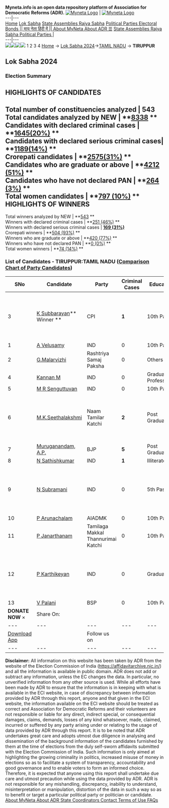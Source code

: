 **Myneta.info is an open data repository platform of Association for Democratic Reforms (ADR).**
[![Myneta Logo](https://www.myneta.info/lib/img/myneta-logo.png)](https://www.myneta.info/) | [![Myneta Logo](https://www.myneta.info/lib/img/adr-logo.png)](https://adrindia.org)  
---|---  
[Home](https://www.myneta.info/) [Lok Sabha](https://www.myneta.info/#ls "Lok Sabha") [ State Assemblies ](https://www.myneta.info/#sa "State Assemblies") [Rajya Sabha](https://www.myneta.info/#rs "Rajya Sabha") [Political Parties ](https://www.myneta.info/party "Political Parties") [ Electoral Bonds ](https://www.myneta.info/electoral_bonds "Electoral Bonds") [ || माय नेता हिंदी में || ](https://translate.google.co.in/translate?prev=hp&hl=en&js=y&u=www.myneta.info&sl=en&tl=hi&history_state0=) [ About MyNeta ](https://adrindia.org/content/about-myneta) [ About ADR ](https://adrindia.org/about-adr/who-we-are) [☰](javascript:void\(0\))
[ State Assemblies ](https://www.myneta.info/#sa "State Assemblies") [ Rajya Sabha ](https://www.myneta.info/#rs "Rajya Sabha") [ Political Parties ](https://www.myneta.info/party "Political Parties")
|   
---|---  
![](https://www.myneta.info/lib/img/banner/banner-1.png)![](https://www.myneta.info/lib/img/banner/banner-2.png)![](https://www.myneta.info/lib/img/banner/banner-3.png)![](https://www.myneta.info/lib/img/banner/banner-4.png)
1  2  3  4 
[Home](https://www.myneta.info/) → [Lok Sabha 2024](https://www.myneta.info/LokSabha2024/)→[TAMIL NADU](https://www.myneta.info/LokSabha2024/index.php?action=show_constituencies&state_id=31) → **TIRUPPUR**
### 
## Lok Sabha 2024
###  Election Summary 
HIGHLIGHTS OF CANDIDATES  
---  
Total number of constituencies analyzed |  543   
Total candidates analyzed by NEW | **[8338](https://www.myneta.info/LokSabha2024/index.php?action=summary&subAction=candidates_analyzed&sort=candidate#summary) **  
Candidates with declared criminal cases | **[1645(20%)](https://www.myneta.info/LokSabha2024/index.php?action=summary&subAction=crime&sort=candidate#summary) **  
Candidates with declared serious criminal cases| **[1189(14%)](https://www.myneta.info/LokSabha2024/index.php?action=summary&subAction=serious_crime&sort=candidate#summary) **  
Crorepati candidates | **[2575(31%)](https://www.myneta.info/LokSabha2024/index.php?action=summary&subAction=crorepati&sort=candidate#summary) **  
Candidates who are graduate or above | **[4212 (51%)](https://www.myneta.info/LokSabha2024/index.php?action=summary&subAction=education&sort=candidate#summary) **  
Candidates who have not declared PAN | **[264 (3%)](https://www.myneta.info/LokSabha2024/index.php?action=summary&subAction=without_pan&sort=candidate#summary) **  
Total women candidates | **[797 (10%)](https://www.myneta.info/LokSabha2024/index.php?action=summary&subAction=women_candidate&sort=candidate#summary) **  
HIGHLIGHTS OF WINNERS  
---  
Total winners analyzed by NEW | **[543](https://www.myneta.info/LokSabha2024/index.php?action=summary&subAction=winner_analyzed&sort=candidate#summary) **  
Winners with declared criminal cases | **[251 (46%)](https://www.myneta.info/LokSabha2024/index.php?action=summary&subAction=winner_crime&sort=candidate#summary) **  
Winners with declared serious criminal cases | **[169 (31%)](https://www.myneta.info/LokSabha2024/index.php?action=summary&subAction=winner_serious_crime&sort=candidate#summary)**  
Crorepati winners | **[504 (93%)](https://www.myneta.info/LokSabha2024/index.php?action=summary&subAction=winner_crorepati&sort=candidate#summary) **  
Winners who are graduate or above | **[420 (77%)](https://www.myneta.info/LokSabha2024/index.php?action=summary&subAction=winner_education&sort=candidate#summary) **  
Winners who have not declared PAN | **[0 (0%)](https://www.myneta.info/LokSabha2024/index.php?action=summary&subAction=winner_without_pan&sort=candidate#summary) **  
Total women winners | **[74 (14%)](https://www.myneta.info/LokSabha2024/index.php?action=summary&subAction=winner_women&sort=candidate#summary) **  
### List of Candidates - TIRUPPUR:TAMIL NADU ([Comparison Chart of Party Candidates](https://www.myneta.info/LokSabha2024/comparisonchart.php?constituency_id=399))
SNo | Candidate| Party| Criminal Cases| Education| Age| Total Assets| Liabilities  
---|---|---|---|---|---|---|---  
3  | [K Subbarayan](https://www.myneta.info/LokSabha2024/candidate.php?candidate_id=204)** Winner ** | CPI | **1** | 10th Pass| 76 | ![](https://myneta.info/image_v2.php?myneta_folder=LokSabha2024&candidate_id=204&col=ta) | ![](https://myneta.info/image_v2.php?myneta_folder=LokSabha2024&candidate_id=204&col=lia)  
1  | [A Velusamy](https://www.myneta.info/LokSabha2024/candidate.php?candidate_id=1471) | IND | 0 | 10th Pass| 33 | Rs 1,05,300 ~ 1 Lacs+ | Rs 70,000 ~ 70 Thou+  
2  | [G.Malarvizhi](https://www.myneta.info/LokSabha2024/candidate.php?candidate_id=1475) | Rashtriya Samaj Paksha | 0 | Others| 50 | Rs 17,97,500 ~ 17 Lacs+ | Rs 10,50,000 ~ 10 Lacs+  
4  | [Kannan M](https://www.myneta.info/LokSabha2024/candidate.php?candidate_id=1479) | IND | 0 | Graduate Professional| 38 | Rs 13,10,351 ~ 13 Lacs+ | Rs 0 ~   
5  | [M R Senguttuvan](https://www.myneta.info/LokSabha2024/candidate.php?candidate_id=1478) | IND | 0 | 10th Pass| 70 | Rs 5,01,200 ~ 5 Lacs+ | Rs 15,000 ~ 15 Thou+  
6  | [M.K.Seethalakshmi](https://www.myneta.info/LokSabha2024/candidate.php?candidate_id=200) | Naam Tamilar Katchi | **2** | Post Graduate| 49 | ![](https://myneta.info/image_v2.php?myneta_folder=LokSabha2024&candidate_id=200&col=ta) | ![](https://myneta.info/image_v2.php?myneta_folder=LokSabha2024&candidate_id=200&col=lia)  
7  | [Muruganandam, A.P.](https://www.myneta.info/LokSabha2024/candidate.php?candidate_id=201) | BJP | **5** | Post Graduate| 48 | Rs 32,27,01,890 ~ 32 Crore+ | Rs 10,65,000 ~ 10 Lacs+  
8  | [N Sathishkumar](https://www.myneta.info/LokSabha2024/candidate.php?candidate_id=1473) | IND | **1** | Illiterate| 38 | Rs 47,500 ~ 47 Thou+ | Rs 11,50,000 ~ 11 Lacs+  
9  | [N Subramani](https://www.myneta.info/LokSabha2024/candidate.php?candidate_id=1474) | IND | 0 | 5th Pass| 64 | ![](https://myneta.info/image_v2.php?myneta_folder=LokSabha2024&candidate_id=1474&col=ta) | ![](https://myneta.info/image_v2.php?myneta_folder=LokSabha2024&candidate_id=1474&col=lia)  
10  | [P Arunachalam](https://www.myneta.info/LokSabha2024/candidate.php?candidate_id=202) | AIADMK | 0 | 10th Pass| 46 | Rs 6,17,28,929 ~ 6 Crore+ | Rs 35,09,000 ~ 35 Lacs+  
11  | [P Janarthanam](https://www.myneta.info/LokSabha2024/candidate.php?candidate_id=1476) | Tamilaga Makkal Thannurimai Katchi | 0 | 10th Pass| 49 | Rs 36,45,000 ~ 36 Lacs+ | Rs 0 ~   
12  | [P Karthikeyan](https://www.myneta.info/LokSabha2024/candidate.php?candidate_id=1470) | IND | 0 | Graduate| 43 | ![](https://myneta.info/image_v2.php?myneta_folder=LokSabha2024&candidate_id=1470&col=ta) | ![](https://myneta.info/image_v2.php?myneta_folder=LokSabha2024&candidate_id=1470&col=lia)  
13  | [V Palani](https://www.myneta.info/LokSabha2024/candidate.php?candidate_id=203) | BSP | 0 | 10th Pass| 61 | Rs 9,04,204 ~ 9 Lacs+ | Rs 3,72,000 ~ 3 Lacs+  
|  **DONATE NOW** × |  Share On:  | [](https://api.whatsapp.com/send?text=https%3A%2F%2Fmyneta.info%2Fpunjab2022%2Findex.php%3Faction%3Dshow_constituencies%26state_id%3D19) | [](https://www.facebook.com/sharer/sharer.php?u=https%3A%2F%2Fmyneta.info%2Fpunjab2022%2Findex.php%3Faction%3Dshow_constituencies%26state_id%3D19) | [](https://twitter.com/share?url=https%3A%2F%2Fmyneta.info%2Fpunjab2022%2Findex.php%3Faction%3Dshow_constituencies%26state_id%3D19)  
---|---|---|---|---  
| [ Download App ](https://play.google.com/store/apps/details?id=com.webrosoft.myneta1&pcampaignid=pcampaignidMKT-Other-global-all-co-prtnr-py-PartBadge-Mar2515-1) | [](https://play.google.com/store/apps/details?id=com.webrosoft.myneta1&pcampaignid=pcampaignidMKT-Other-global-all-co-prtnr-py-PartBadge-Mar2515-1) |  Follow us on  | [](https://www.facebook.com/adrindia.org/) | [](https://twitter.com/adrspeaks) | [](https://groups.google.com/g/national-election-watch?hl=en&pli=1) | [](https://www.instagram.com/adrspeaks/) | [](https://www.youtube.com/user/adrspeaks) | [](https://sharechat.com/profile/adrspeaks)  
---|---|---|---|---|---|---|---|---  
**Disclaimer:** All information on this website has been taken by ADR from the website of the Election Commission of India (https://affidavitarchive.nic.in/) and all the information is available in public domain. ADR does not add or subtract any information, unless the EC changes the data. In particular, no unverified information from any other source is used. While all efforts have been made by ADR to ensure that the information is in keeping with what is available in the ECI website, in case of discrepancy between information provided by ADR through this report, anyone and that given in the ECI website, the information available on the ECI website should be treated as correct and Association for Democratic Reforms and their volunteers are not responsible or liable for any direct, indirect special, or consequential damages, claims, demands, losses of any kind whatsoever, made, claimed, incurred or suffered by any party arising under or relating to the usage of data provided by ADR through this report. It is to be noted that ADR undertakes great care and adopts utmost due diligence in analysing and dissemination of the background information of the candidates furnished by them at the time of elections from the duly self-sworn affidavits submitted with the Election Commission of India. Such information is only aimed at highlighting the growing criminality in politics, increased misuse of money in elections so as to facilitate a system of transparency, accountability and good governance and to enable voters to form an informed choice. Therefore, it is expected that anyone using this report shall undertake due care and utmost precaution while using the data provided by ADR. ADR is not responsible for any mishandling, discrepancy, inability to understand, misinterpretation or manipulation, distortion of the data in such a way so as to benefit or target a particular political party or politician or candidate. 
[ About MyNeta ](https://adrindia.org/content/about-myneta) [ About ADR ](https://adrindia.org/about-adr/who-we-are) [ State Coordinators ](https://adrindia.org/about-adr/state-coordinators) [ Contact ](https://adrindia.org/contact-us) [ Terms of Use ](https://adrindia.org/content/adr-terms-use) [ FAQs ](https://adrindia.org/content/faqs)
